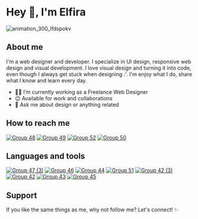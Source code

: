 # Hey 👋, I'm Elfira

![animation_300_lfdspokv](https://user-images.githubusercontent.com/91236883/226098780-90390f59-ba5a-407c-8a1d-9c10a22c73b0.gif)

## About me
I'm a web designer and developer. I specialize in UI design, responsive web design and visual development. I love visual design and turning it into code, even though I always get stuck when designing :'. I'm enjoy what I do, share what I know and learn every day.

- 🐱‍💻 I’m currently working as a Freelance Web Designer
- 😉 Available for work and collaborations
- 💬 Ask me about design or anything related

## How to reach me
<a href="https://dribbble.com/ilmaelfiraa">![Group 48](https://user-images.githubusercontent.com/91236883/226100582-68d30feb-a199-47ad-94ac-d644d056ceb4.svg)</a>
<a href="https://www.linkedin.com/in/ilmaelfiraa/">![Group 49](https://user-images.githubusercontent.com/91236883/226100702-9756896b-e358-4db4-b145-30fee97b31bb.svg)</a>
<a href="https://www.instagram.com/ilmaelfiraa.ui/">![Group 52](https://user-images.githubusercontent.com/91236883/226110474-6854bb95-e698-4536-9d96-5d594abb9e44.svg)</a>
<a href="https://www.youtube.com/@ilmaelfiraa">![Group 50](https://user-images.githubusercontent.com/91236883/226100832-ef5c55e0-492f-46a0-a31a-d34e07ceb9c8.svg)</a>

## Languages and tools
<a href="https://figma.com/">![Group 47 (3)](https://user-images.githubusercontent.com/91236883/226100455-88c79844-aca9-4ba7-a5cc-80717f9dd514.svg)</a>
<a href="https://www.w3schools.com/html/">![Group 46](https://user-images.githubusercontent.com/91236883/226100197-50f618c0-276d-40c4-9205-5e6034500d07.svg)</a>
<a href="https://www.w3schools.com/css/">![Group 44](https://user-images.githubusercontent.com/91236883/226099967-aeda7007-24ab-40c0-88ff-9bf7959af4a0.svg)</a>
<a href="https://sass-lang.com/">![Group 51](https://user-images.githubusercontent.com/91236883/226110143-f7a3ec0a-cef4-499a-b2e7-f77475b32bc6.svg)</a>
<a href="https://getbootstrap.com/">![Group 42 (3)](https://user-images.githubusercontent.com/91236883/226099820-36a28075-4baf-4b73-a239-639b08537406.svg)</a>
<a href="https://tailwindcss.com/">![Group 42](https://user-images.githubusercontent.com/91236883/235284489-e5bb1614-f3ca-4c98-b2f1-effeba51f8f0.svg)</a>
<a href="https://codeigniter.com/">![Group 43](https://user-images.githubusercontent.com/91236883/226099901-183cf91e-c61a-4fde-957b-4ff0153f4a61.svg)</a>
<a href="https://www.mysql.com/">![Group 45](https://user-images.githubusercontent.com/91236883/226100099-42c37802-d7eb-4add-a41a-76f39fb02de7.svg)</a>

## Support
If you like the same things as me, why not follow me? Let's connect! ✨
